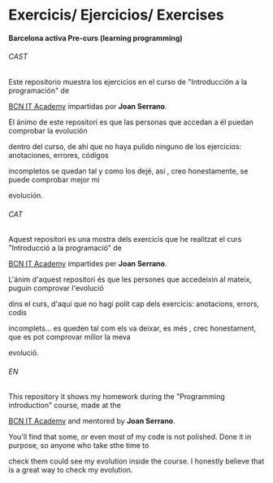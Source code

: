 # Exercicis/ Ejercicios/ Exercises

#### Barcelona activa Pre-curs (learning programming)

###### CAST

Este repositorio muestra los ejercicios en el curso de "Introducci&oacute;n a la programaci&oacute;n" de

[BCN IT Academy](https://cibernarium.barcelonactiva.cat/it-academy) impartidas por **Joan Serrano**.

El &aacute;nimo de este repositori es que las personas que accedan a &eacute;l puedan comprobar la evoluci&oacute;n 

dentro del curso, de ah&iacute; que no haya pulido ninguno de los ejercicios: anotaciones, errores, c&oacute;digos 

incompletos se quedan tal y como los dej&eacute;, as&iacute; , creo honestamente, se puede comprobar mejor mi 

evoluci&oacute;n.

###### CAT

Aquest repositori es una mostra dels exercicis que he realitzat el curs "Introducci&oacute; a la programaci&oacute;" de

[BCN IT Academy](https://cibernarium.barcelonactiva.cat/it-academy) impartides per **Joan Serrano**.

L'&aacute;nim d'aquest repositori és que les persones que accedeixin al mateix, puguin comprovar l'evoluci&oacute;

dins el curs, d'aqu&iacute; que no hagi polit cap dels exercicis: anotacions, errors, codis

incomplets... es queden tal com els va deixar, es m&eacute;s , crec honestament, que es pot comprovar millor la meva

evoluci&oacute;.

###### EN

This repository it shows my homework during the "Programming introduction" course, made at the 

[BCN IT Academy](https://cibernarium.barcelonactiva.cat/it-academy) and mentored by **Joan Serrano**.

You'll find that some, or even most of my code is not polished. Done it in purpose, so anyone who take sthe time to 

check them could see my evolution inside the course. I honestly believe that is a great way to check my evolution.